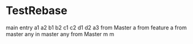 # TestRebase
main entry
a1
a2
b1
b2
c1
c2
d1
d2
a3 from Master
a from feature a
from master
any in master
any from Master
m
m